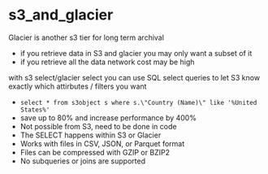 # s3_and_glacier

Glacier is another s3 tier for long term archival

* if you retrieve data in S3 and glacier you may only want a subset of it
* if you retrieve all the data network cost may be high

with s3 select/glacier select you can use SQL select queries to let S3 know exactly which attirbutes / filters you want
* ```select * from s3object s where s.\"Country (Name)\" like '%United States%'```
* save up to 80% and increase performance by 400%
* Not possible from S3, need to be done in code
* The SELECT happens within S3 or Glacier
* Works with files in CSV, JSON, or Parquet format
* Files can be compressed with GZIP or BZIP2
* No subqueries or joins are supported

